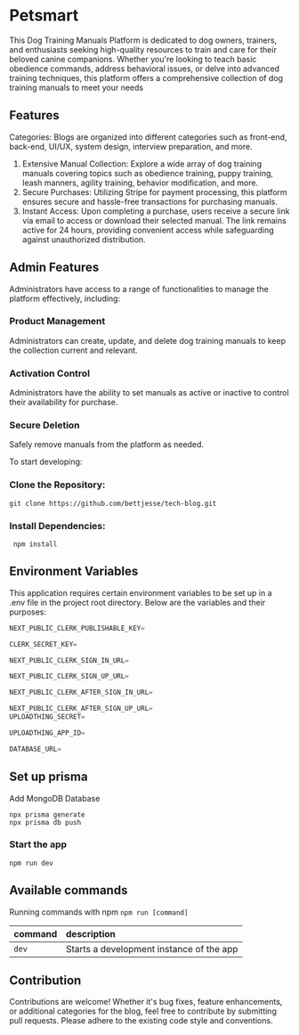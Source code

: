 # Petsmart

This Dog Training Manuals Platform is dedicated to dog owners, trainers, and enthusiasts seeking high-quality resources to train and care for their beloved canine companions. Whether you're looking to teach basic obedience commands, address behavioral issues, or delve into advanced training techniques, this platform offers a comprehensive collection of dog training manuals to meet your needs

## Features

Categories: Blogs are organized into different categories such as front-end, back-end, UI/UX, system design, interview preparation, and more.


1. Extensive Manual Collection: Explore a wide array of dog training manuals covering topics such as obedience training, puppy training, leash manners, agility training, behavior modification, and more.
2. Secure Purchases: Utilizing Stripe for payment processing, this platform ensures secure and hassle-free transactions for purchasing manuals.
3. Instant Access: Upon completing a purchase, users receive a secure link via email to access or download their selected manual. The link remains active for 24 hours, providing convenient access while safeguarding against unauthorized distribution.
  ## Admin Features

Administrators have access to a range of functionalities to manage the platform effectively, including:

### Product Management

Administrators can create, update, and delete dog training manuals to keep the collection current and relevant.

### Activation Control

Administrators have the ability to set manuals as active or inactive to control their availability for purchase.

### Secure Deletion

Safely remove manuals from the platform as needed.



To start developing:

### Clone the Repository:
```shell
git clone https://github.com/bettjesse/tech-blog.git
 ```

### Install Dependencies:
```shell
 npm install 
```






## Environment Variables
This application requires certain environment variables to be set up in a .env file in the project root directory. Below are the variables and their purposes:




```js
NEXT_PUBLIC_CLERK_PUBLISHABLE_KEY=

CLERK_SECRET_KEY=

NEXT_PUBLIC_CLERK_SIGN_IN_URL=

NEXT_PUBLIC_CLERK_SIGN_UP_URL=

NEXT_PUBLIC_CLERK_AFTER_SIGN_IN_URL=

NEXT_PUBLIC_CLERK_AFTER_SIGN_UP_URL=
UPLOADTHING_SECRET=

UPLOADTHING_APP_ID=

DATABASE_URL=
```

## Set up prisma

Add MongoDB Database

```shell
npx prisma generate
npx prisma db push

```
### Start the app

```shell
npm run dev
```

## Available commands

Running commands with npm `npm run [command]`

| command         | description                              |
| :-------------- | :--------------------------------------- |
| `dev`           | Starts a development instance of the app |









## Contribution

Contributions are welcome! Whether it's bug fixes, feature enhancements, or additional categories for the blog, feel free to contribute by submitting pull requests. Please adhere to the existing code style and conventions.
  
